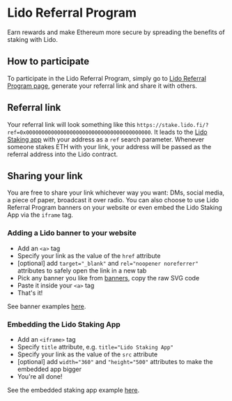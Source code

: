 # Lido Referral Program

Earn rewards and make Ethereum more secure by spreading the benefits of staking with Lido.

## How to participate

To participate in the Lido Referral Program, simply go to [Lido Referral Program page](https://referral.lido.fi/), generate your referral link and share it with others.

## Referral link

Your referral link will look something like this `https://stake.lido.fi/?ref=0x0000000000000000000000000000000000000000`. It leads to the [Lido Staking app](https://stake.lido.fi/) with your address as a `ref` search parameter. Whenever someone stakes ETH with your link, your address will be passed as the referral address into the Lido contract.

## Sharing your link

You are free to share your link whichever way you want: DMs, social media, a piece of paper, broadcast it over radio. You can also choose to use Lido Referral Program banners on your website or even embed the Lido Staking App via the `iframe` tag.

### Adding a Lido banner to your website

- Add an `<a>` tag
- Specify your link as the value of the `href` attribute
- [optional] add `target="_blank"` and `rel="noopener noreferrer"` attributes to safely open the link in a new tab
- Pick any banner you like from [banners](/banners), copy the raw SVG code
- Paste it inside your `<a>` tag
- That's it!

See banner examples [here](/examples/banners).

### Embedding the Lido Staking App

- Add an `<iframe>` tag
- Specify `title` attribute, e.g. `title="Lido Staking App"`
- Specify your link as the value of the `src` attribute
- [optional] add `width="360"` and `"height="500"` attributes to make the embedded app bigger
- You're all done!

See the embedded staking app example [here](/examples/iframe).
